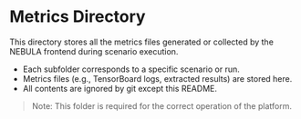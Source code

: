 # Metrics Directory

This directory stores all the metrics files generated or collected by the NEBULA frontend during scenario execution.

- Each subfolder corresponds to a specific scenario or run.
- Metrics files (e.g., TensorBoard logs, extracted results) are stored here.
- All contents are ignored by git except this README.

> Note: This folder is required for the correct operation of the platform. 